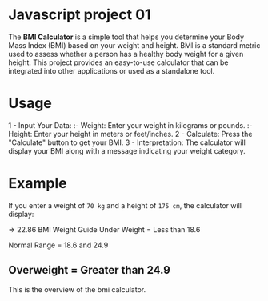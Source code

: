 # Javascript project 01

The **BMI Calculator** is a simple tool that helps you determine your Body Mass Index (BMI) based on your weight and height. BMI is a standard metric used to assess whether a person has a healthy body weight for a given height. This project provides an easy-to-use calculator that can be integrated into other applications or used as a standalone tool.

 # Usage
1 - Input Your Data:
:- Weight: Enter your weight in kilograms or pounds.
:- Height: Enter your height in meters or feet/inches.
2 - Calculate: Press the "Calculate" button to get your BMI.
3 - Interpretation: The calculator will display your BMI along with a message indicating your weight category.

# Example
If you enter a weight of `70 kg` and a height of `175 cm`, the calculator will display:

 => 22.86
BMI Weight Guide
Under Weight = Less than 18.6

Normal Range = 18.6 and 24.9

Overweight = Greater than 24.9
----------------------------------------------
This is the overview of the bmi calculator.
